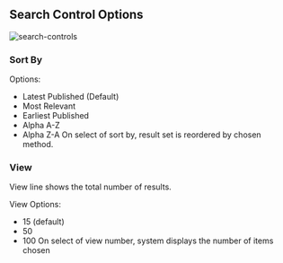## Search Control Options

![search-controls](../assets/img/search/search-options.png)

### Sort By
Options:
- Latest Published (Default)
- Most Relevant
- Earliest Published
- Alpha A-Z
- Alpha Z-A
On select of sort by, result set is reordered by chosen method.

### View
View line shows the total number of results.

View Options:
- 15 (default)
- 50
- 100
On select of view number, system displays the number of items chosen
